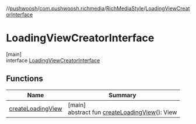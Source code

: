 //[pushwoosh](../../../../index.md)/[com.pushwoosh.richmedia](../../index.md)/[RichMediaStyle](../index.md)/[LoadingViewCreatorInterface](index.md)

# LoadingViewCreatorInterface

[main]\
interface [LoadingViewCreatorInterface](index.md)

## Functions

| Name | Summary |
|---|---|
| [createLoadingView](create-loading-view.md) | [main]<br>abstract fun [createLoadingView](create-loading-view.md)(): View |
